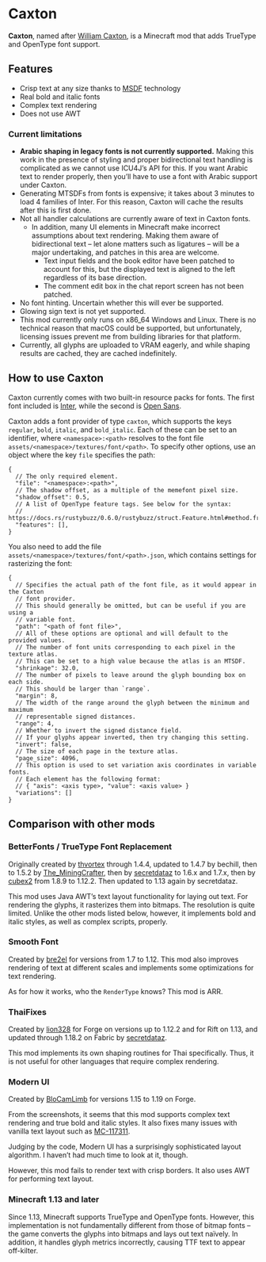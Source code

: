# Caxton

**Caxton**, named after [William Caxton], is a Minecraft mod that adds TrueType and OpenType font support.

## Features

* Crisp text at any size thanks to [MSDF] technology
* Real bold and italic fonts
* Complex text rendering
* Does not use AWT

### Current limitations

* **Arabic shaping in legacy fonts is not currently supported.** Making this work in the presence of styling and proper
  bidirectional text handling is complicated as we cannot use ICU4J’s API for this. If you want Arabic text to render
  properly, then you’ll have to use a font with Arabic support under Caxton.
* Generating MTSDFs from fonts is expensive; it takes about 3 minutes to load 4 families of Inter. For this reason,
  Caxton will cache the results after this is first done.
* Not all handler calculations are currently aware of text in Caxton fonts.
    * In addition, many UI elements in Minecraft make incorrect assumptions about text rendering. Making them aware of
      bidirectional text – let alone matters such as ligatures – will be a major undertaking, and patches in this area
      are welcome.
        * Text input fields and the book editor have been patched to account for this, but the displayed text is aligned
          to the left regardless of its base direction.
        * The comment edit box in the chat report screen has not been patched.
* No font hinting. Uncertain whether this will ever be supported.
* Glowing sign text is not yet supported.
* This mod currently only runs on x86_64 Windows and Linux. There is no technical reason that macOS could be supported,
  but unfortunately, licensing issues prevent me from building libraries for that platform.
* Currently, all glyphs are uploaded to VRAM eagerly, and while shaping results are cached, they are cached
  indefinitely.

## How to use Caxton

Caxton currently comes with two built-in resource packs for fonts. The first font included is [Inter], while the second
is [Open Sans].

Caxton adds a font provider of type `caxton`, which supports the keys `regular`, `bold`, `italic`, and `bold_italic`.
Each of these can be set to an identifier, where `<namespace>:<path>` resolves
to the font file `assets/<namespace>/textures/font/<path>`. To specify other options, use an object where the
key `file` specifies the path:

```json5
{
  // The only required element.
  "file": "<namespace>:<path>",
  // The shadow offset, as a multiple of the memefont pixel size.
  "shadow_offset": 0.5,
  // A list of OpenType feature tags. See below for the syntax:
  // https://docs.rs/rustybuzz/0.6.0/rustybuzz/struct.Feature.html#method.from_str
  "features": [],
}
```

You also need to add the file `assets/<namespace>/textures/font/<path>.json`, which contains settings for
rasterizing the font:

```json5
{
  // Specifies the actual path of the font file, as it would appear in the Caxton
  // font provider.
  // This should generally be omitted, but can be useful if you are using a
  // variable font.
  "path": "<path of font file>",
  // All of these options are optional and will default to the provided values.
  // The number of font units corresponding to each pixel in the texture atlas.
  // This can be set to a high value because the atlas is an MTSDF.
  "shrinkage": 32.0,
  // The number of pixels to leave around the glyph bounding box on each side.
  // This should be larger than `range`.
  "margin": 8,
  // The width of the range around the glyph between the minimum and maximum
  // representable signed distances.
  "range": 4,
  // Whether to invert the signed distance field.
  // If your glyphs appear inverted, then try changing this setting.
  "invert": false,
  // The size of each page in the texture atlas.
  "page_size": 4096,
  // This option is used to set variation axis coordinates in variable fonts.
  // Each element has the following format:
  // { "axis": <axis type>, "value": <axis value> }
  "variations": []
}
```

[William Caxton]: https://en.wikipedia.org/wiki/William_Caxton

[MSDF]: https://github.com/Chlumsky/msdfgen

[Inter]: https://github.com/rsms/inter

[Open Sans]: https://github.com/googlefonts/opensans

## Comparison with other mods

### BetterFonts / TrueType Font Replacement

Originally created by [thvortex] through 1.4.4, updated to 1.4.7 by bechill, then to 1.5.2 by [The_MiningCrafter], then
by [secretdataz] to 1.6.x and 1.7.x, then by [cubex2] from 1.8.9 to 1.12.2. Then updated to 1.13 again by secretdataz.

This mod uses Java AWT’s text layout functionality for laying out text. For rendering the glyphs, it rasterizes them
into bitmaps. The resolution is quite limited. Unlike the other mods listed below, however, it implements bold and
italic styles, as well as complex scripts, properly.

[thvortex]: https://github.com/thvortex/BetterFonts

[The_MiningCrafter]: https://www.minecraftforum.net/forums/mapping-and-modding-java-edition/minecraft-mods/1287298-1-5-1-betterfonts-make-your-minecraft-chat-text

[secretdataz]: https://github.com/secretdataz/BetterFonts

[cubex2]: https://github.com/cubex2/BetterFonts

### Smooth Font

Created by [bre2el] for versions from 1.7 to 1.12. This mod also improves rendering of text at different scales and
implements some optimizations for text rendering.

As for how it works, who the `RenderType` knows? This mod is ARR.

[bre2el]: https://www.curseforge.com/minecraft/mc-mods/smooth-font

### ThaiFixes

Created by [lion328] for Forge on versions up to 1.12.2 and for Rift on 1.13, and updated through 1.18.2 on Fabric
by [secretdataz][secretdataz2].

This mod implements its own shaping routines for Thai specifically. Thus, it is not useful for other languages that
require complex rendering.

[lion328]: https://github.com/lion328/thaifixes

[secretdataz2]: https://github.com/secretdataz/ThaiFixes-Fabric

### Modern UI

Created by [BloCamLimb] for versions 1.15 to 1.19 on Forge.

From the screenshots, it seems that this mod supports complex text rendering and true bold and italic styles. It also
fixes many issues with vanilla text layout such as [MC-117311].

Judging by the code, Modern UI has a surprisingly sophisticated layout algorithm. I haven’t had much time to look at it,
though.

However, this mod fails to render text with crisp borders. It also uses AWT for performing text layout.

[BloCamLimb]: https://github.com/BloCamLimb/ModernUI

[MC-117311]: https://bugs.mojang.com/browse/MC-117311

### Minecraft 1.13 and later

Since 1.13, Minecraft supports TrueType and OpenType fonts. However, this implementation is not fundamentally different
from those of bitmap fonts – the game converts the glyphs into bitmaps and lays out text naïvely. In addition, it
handles glyph metrics incorrectly, causing TTF text to appear off-kilter.
